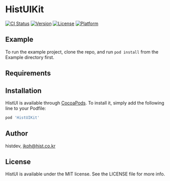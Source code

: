# HistUIKit

[![CI Status](https://img.shields.io/travis/histdev/HistUIKit.svg?style=flat)](https://travis-ci.org/histdev/HistUIKit)
[![Version](https://img.shields.io/cocoapods/v/HistUIKit.svg?style=flat)](https://cocoapods.org/pods/HistUIKit)
[![License](https://img.shields.io/cocoapods/l/HistUIKit.svg?style=flat)](https://cocoapods.org/pods/HistUIKit)
[![Platform](https://img.shields.io/cocoapods/p/HistUIKit.svg?style=flat)](https://cocoapods.org/pods/HistUIKit)

## Example

To run the example project, clone the repo, and run `pod install` from the Example directory first.

## Requirements

## Installation

HistUI is available through [CocoaPods](https://cocoapods.org). To install
it, simply add the following line to your Podfile:

```ruby
pod 'HistUIKit'
```

## Author

histdev, jkoh@hist.co.kr

## License

HistUI is available under the MIT license. See the LICENSE file for more info.
